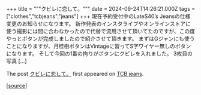 +++
title = """クビレに恋して。"""
date = 2024-09-24T14:26:21.000Z
tags = ["clothes","tcbjeans","jeans"]
+++
現在予約受付中のLateS40’s Jeansの仕様変更のお知らせになります。 新作発表のインスタライブやオンラインストアに使う撮影には間に合わなかったので代替で流用させて頂いてたのですが、この度やっとボタンが完成しましたので紹介させて頂きます。 まずはGジャンにも使うことになりますが、月桂樹ボタンはVintageに習ってS字ワイヤー無しのボタンになります。 そして今回の1番の拘りがボタンにクビレを入れました。 3枚目の写真 \[…\]

The post [クビレに恋して。](http://tcbjeans.com/2024/09/24/49253) first appeared on [TCB jeans](http://tcbjeans.com).

[[source]](http://tcbjeans.com/2024/09/24/49253)
